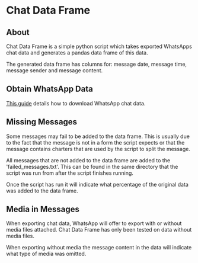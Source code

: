 # Chat Data Frame
## About
Chat Data Frame is a simple python script which takes exported WhatsApps chat data
and generates a pandas data frame of this data.

The generated data frame has columns for: message date, message time, message sender and message
content.

## Obtain WhatsApp Data
[This guide](https://faq.whatsapp.com/196737011380816/?helpref=search&query=export%20chat%20history&search_session_id=13b2f689afbc8a73cac18906bb3169d1&sr=0) details how to download WhatsApp chat data.

## Missing Messages
Some messages may fail to be added to the data frame. This is usually due to the fact that the
message is not in a form the script expects or that the message contains charters that are
used by the script to split the message.

All messages that are not added to the data frame are added to the 'failed_messages.txt'. This
can be found in the same directory that the script was run from after the script finishes running.

Once the script has run it will indicate what percentage of the original data was added to the
data frame.

## Media in Messages
When exporting chat data, WhatsApp will offer to export with or without media files attached.
Chat Data Frame has only been tested on data without media files.

When exporting without media the message content in the data will indicate what type of media was
omitted.
